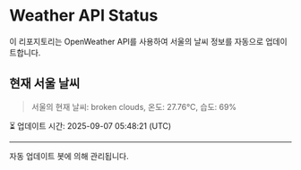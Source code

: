 
# Weather API Status

이 리포지토리는 OpenWeather API를 사용하여 서울의 날씨 정보를 자동으로 업데이트합니다.

## 현재 서울 날씨
> 서울의 현재 날씨: broken clouds, 온도: 27.76°C, 습도: 69%

⏳ 업데이트 시간: 2025-09-07 05:48:21 (UTC)

---
자동 업데이트 봇에 의해 관리됩니다.
